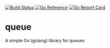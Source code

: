 [![Build Status](https://cloud.drone.io/api/badges/simplylib/queue/status.svg)](https://cloud.drone.io/simplylib/queue)
[![Go Reference](https://pkg.go.dev/badge/github.com/simplylib/queue.svg)](https://pkg.go.dev/github.com/simplylib/queue)
[![Go Report Card](https://goreportcard.com/badge/github.com/simplylib/queue)](https://goreportcard.com/report/github.com/simplylib/queue)

# queue
A simple Go (golang) library for queues
